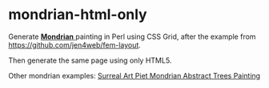 # mondrian-html-only
Generate [ **Mondrian** ](https://en.wikipedia.org/wiki/Piet_Mondrian)
 painting in Perl using CSS Grid, after the example from https://github.com/jen4web/fem-layout.

Then generate the same page using only HTML5.

Other mondrian examples: <a href="https://foxshakedowndish.com/21-inspiring-mondrian-famous-paintings-photo/" target="_blank">Surreal Art Piet Mondrian Abstract Trees Painting</a>
